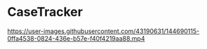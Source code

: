 # CaseTracker


https://user-images.githubusercontent.com/43190631/144690115-0ffa4538-0824-436e-b57e-f40f4219aa88.mp4

